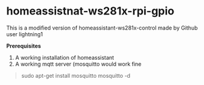 # homeassistnat-ws281x-rpi-gpio
This is a modified version of homeassistant-ws281x-control made by Github user lightning1 

**Prerequisites**
1. A working installation of homeassistant
2. A working mqtt server (mosquitto would work fine
  > sudo apt-get install mosquitto
  > mosquitto -d

